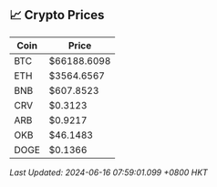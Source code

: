 ## 📈 Crypto Prices

| Coin | Price |
| ---- | ----- |
| BTC | $66188.6098 |
| ETH | $3564.6567 |
| BNB | $607.8523 |
| CRV | $0.3123 |
| ARB | $0.9217 |
| OKB | $46.1483 |
| DOGE | $0.1366 |

_Last Updated: 2024-06-16 07:59:01.099 +0800 HKT_